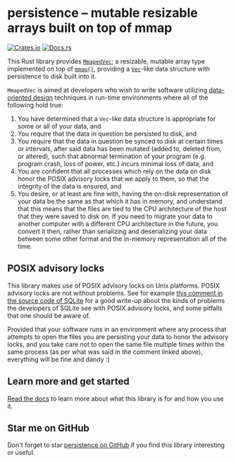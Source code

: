 # persistence – mutable resizable arrays built on top of mmap

[![Crates.io](https://img.shields.io/crates/v/persistence.svg)](https://crates.io/crates/persistence) [![Docs.rs](https://docs.rs/persistence/badge.svg)](https://docs.rs/persistence/)

This Rust library provides [`MmapedVec`](https://docs.rs/persistence/latest/persistence/struct.MmapedVec.html);
a resizable, mutable array type implemented on top of
[`mmap()`](https://pubs.opengroup.org/onlinepubs/7908799/xsh/mmap.html),
providing a [`Vec`](https://doc.rust-lang.org/std/vec/struct.Vec.html)-like data structure
with persistence to disk built into it.

`MmapedVec` is aimed at developers who wish to write software utilizing
[data-oriented design](https://en.wikipedia.org/wiki/Data-oriented_design)
techniques in run-time environments where all of the following hold true:

  1. You have determined that a `Vec`-like data structure is appropriate for some
     or all of your data, and
  2. You require that the data in question be persisted to disk, and
  3. You require that the data in question be synced to disk at certain times
     or intervals, after said data has been mutated (added to, deleted from, or altered),
     such that abnormal termination of your program (e.g. program crash, loss of power, etc.)
     incurs minimal loss of data, and
  4. You are confident that all processes which rely on the data on disk honor the
     POSIX advisory locks that we apply to them, so that the integrity of the data is
     ensured, and
  5. You desire, or at least are fine with, having the on-disk representation of your data
     be the same as that which it has in memory, and understand that this means that the files
     are tied to the CPU architecture of the host that they were saved to disk on. If you need
     to migrate your data to another computer with a different CPU architecture in the future,
     you convert it then, rather than serializing and deserializing your data between some
     other format and the in-memory representation all of the time.

## POSIX advisory locks

This library makes use of POSIX advisory locks on Unix platforms. POSIX advisory locks are
not without problems. See for example
[this comment in the source code of SQLite](https://www.sqlite.org/src/artifact/c230a7a24?ln=994-1081)
for a good write-up about the kinds of problems the developers of SQLite
see with POSIX advisory locks, and some pitfalls that one should be aware of.

Provided that your software runs in an environment where any process that attempts to open
the files you are persisting your data to honor the advisory locks, and you take care not
to open the same file multiple times within the same process (as per what was said in the
comment linked above), everything will be fine and dandy :)

## Learn more and get started

[Read the docs](https://docs.rs/persistence/) to learn more
about what this library is for and how you use it.

## Star me on GitHub

Don't forget to star [persistence on GitHub](https://github.com/ctsrc/persistence)
if you find this library interesting or useful.
